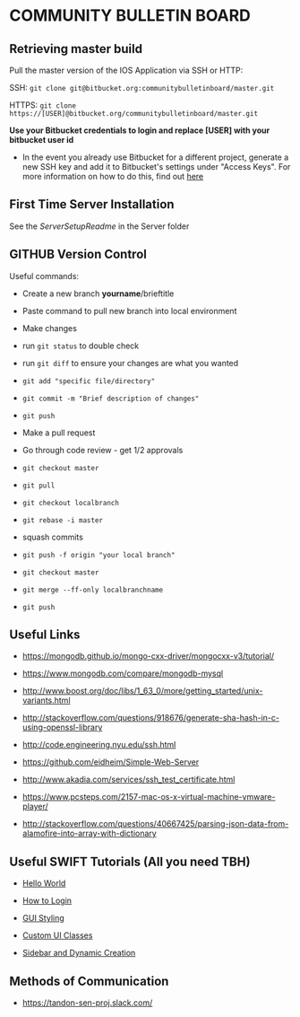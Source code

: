 # COMMUNITY BULLETIN BOARD #

Retrieving master build 
-----------------------
Pull the master version of the IOS Application via SSH or HTTP:

SSH: `git clone git@bitbucket.org:communitybulletinboard/master.git`

HTTPS: `git clone https://[USER]@bitbucket.org/communitybulletinboard/master.git`

**Use your Bitbucket credentials to login and replace [USER] with your bitbucket user id**

* In the event you already use Bitbucket for a different project, generate a new SSH key and add it to Bitbucket's settings under "Access Keys". For more information on how to do this, find out [here](http://stackoverflow.com/questions/8186441/multiple-bitbucket-accounts)

First Time Server Installation
------------------------------
See the _ServerSetupReadme_ in the Server folder

GITHUB Version Control
----------------------
Useful commands:
* Create a new branch __yourname__/brieftitle

* Paste command to pull new branch into local environment

* Make changes

* run `git status` to double check

* run `git diff` to ensure your changes are what you wanted

* `git add "specific file/directory"`

* `git commit -m "Brief description of changes"`

* `git push`

* Make a pull request

* Go through code review - get 1/2 approvals

* `git checkout master`

* `git pull`

* `git checkout localbranch`

* `git rebase -i master`

* squash commits

* `git push -f origin "your local branch"`

* `git checkout master`

* `git merge --ff-only localbranchname`

* `git push`

Useful Links
------------
* https://mongodb.github.io/mongo-cxx-driver/mongocxx-v3/tutorial/

* https://www.mongodb.com/compare/mongodb-mysql

* http://www.boost.org/doc/libs/1_63_0/more/getting_started/unix-variants.html

* http://stackoverflow.com/questions/918676/generate-sha-hash-in-c-using-openssl-library

* http://code.engineering.nyu.edu/ssh.html

* https://github.com/eidheim/Simple-Web-Server

* http://www.akadia.com/services/ssh_test_certificate.html

* https://www.pcsteps.com/2157-mac-os-x-virtual-machine-vmware-player/

* http://stackoverflow.com/questions/40667425/parsing-json-data-from-alamofire-into-array-with-dictionary

Useful SWIFT Tutorials (All you need TBH)
-----------------------------------------
* [Hello World](https://www.youtube.com/watch?v=N-GNV7jhKV4)

* [How to Login](https://www.youtube.com/watch?v=y2hiaoaRBQ0)

* [GUI Styling](https://www.youtube.com/watch?v=E3glNbNnokw)

* [Custom UI Classes](https://www.youtube.com/watch?v=K_6MlfNREGE)

* [Sidebar and Dynamic Creation](https://www.youtube.com/watch?v=K1qrk6XOuIU)

Methods of Communication
------------------------
* https://tandon-sen-proj.slack.com/